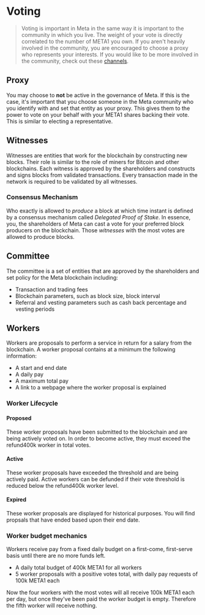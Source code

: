 # Voting

> Voting is important in Meta in the same way it is important to the community in which you live. The weight of your vote is directly correlated to the number of META1 you own. If you aren't heavily involved in the community, you are encouraged to choose a proxy who represents your interests. If you would like to be more involved in the community, check out these [channels](https://t.me/meta1exchange).

## Proxy

You may choose to **not** be active in the governance of Meta. If this is the case, it's important that you choose someone in the Meta community who you identify with and set that entity as your proxy. This gives them to the power to vote on your behalf with your META1 shares backing their vote. This is similar to electing a representative.

## Witnesses

Witnesses are entities that work for the blockchain by constructing new blocks. Their role is similar to the role of miners for Bitcoin and other blockchains. Each witness is approved by the shareholders and constructs and signs blocks from validated transactions. Every transaction made in the network is required to be validated by all witnesses.

### Consensus Mechanism

Who exactly is allowed to *produce* a block at which time instant is defined by a
consensus mechanism called *Delegated Proof of Stake*. In essence, you, the
shareholders of Meta can cast a vote for your preferred block producers on the blockchain. Those *witnesses* with the most votes are allowed to produce blocks.


## Committee

The committee is a set of entities that are approved by the shareholders and set policy for the Meta blockchain including:

* Transaction and trading fees
* Blockchain parameters, such as block size, block interval
* Referral and vesting parameters such as cash back percentage and vesting periods

## Workers

Workers are proposals to perform a service in return for a salary from the blockchain. A worker proposal contains at a minimum the following information:

* A start and end date
* A daily pay
* A maximum total pay
* A link to a webpage where the worker proposal is explained

### Worker Lifecycle

#### Proposed
These worker proposals have been submitted to the blockchain and are being actively voted on. In order to become active, they must exceed the refund400k worker in total votes.
#### Active
These worker proposals have exceeded the threshold and are being actively paid. Active workers can be defunded if their vote threshold is reduced below the refund400k worker level.
#### Expired
These worker proposals are displayed for historical purposes. You will find propsals that have ended based upon their end date.

### Worker budget mechanics
Workers receive pay from a fixed daily budget on a first-come, first-serve basis until there are no more funds left.

* A daily total budget of 400k META1 for all workers
* 5 worker proposals with a positive votes total, with daily pay requests of 100k META1 each

Now the four workers with the most votes will all receive 100k META1 each per day, but once they've been paid the worker budget is empty. Therefore the fifth worker will receive nothing.

